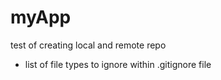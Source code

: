 # myApp
test of creating local and remote repo
+ list of file types to ignore within .gitignore file

